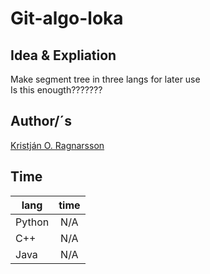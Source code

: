 # Git-algo-loka

## Idea & Expliation
Make segment tree in three langs for later use  
Is this enougth???????  

## Author/´s
[Kristján O. Ragnarsson](https://github.com/Kristjan-O-Ragnarsson)

## Time

|lang         | time  |
|-------------|:-----:|
|Python       |  N/A  |
|C++          |  N/A  |
|Java         |  N/A  |
